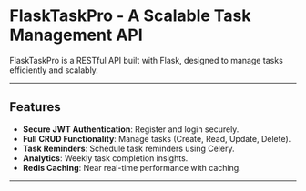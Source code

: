  # FlaskTaskPro - A Scalable Task Management API

FlaskTaskPro is a RESTful API built with Flask, designed to manage tasks efficiently and scalably.

---

##  Features
-  **Secure JWT Authentication**: Register and login securely.
- **Full CRUD Functionality**: Manage tasks (Create, Read, Update, Delete).
-  **Task Reminders**: Schedule task reminders using Celery.
- **Analytics**: Weekly task completion insights.
- **Redis Caching**: Near real-time performance with caching.

---
